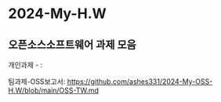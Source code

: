 # 2024-My-H.W
오픈소스소프트웨어 과제 모음
--------------------------------------------------------------------------------








개인과제 -  : 



팀과제-OSS보고서: 
https://github.com/ashes331/2024-My-OSS-H.W/blob/main/OSS-TW.md

